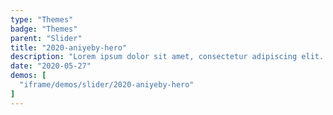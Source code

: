 ```yaml
---
type: "Themes"
badge: "Themes"
parent: "Slider"
title: "2020-aniyeby-hero"
description: "Lorem ipsum dolor sit amet, consectetur adipiscing elit. Nunc tempus laoreet leo sit amet iaculis."
date: "2020-05-27"
demos: [
  "iframe/demos/slider/2020-aniyeby-hero"
]
---
```

